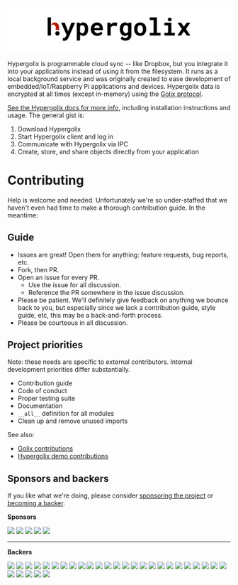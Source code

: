 [![Hypergolix logo](/assets/hypergolix-logo.png)](https://www.hypergolix.com)

Hypergolix is programmable cloud sync -- like Dropbox, but you integrate it into your applications instead of using it from the filesystem. It runs as a local background service and was originally created to ease development of embedded/IoT/Raspberry Pi applications and devices. Hypergolix data is encrypted at all times (except in-memory) using the [Golix protocol](https://github.com/Muterra/doc-golix).

[See the Hypergolix docs for more info](https://pyhgx.readthedocs.io/en/latest/index.html), including installation instructions and usage. The general gist is:

1. Download Hypergolix
2. Start Hypergolix client and log in
3. Communicate with Hypergolix via IPC
4. Create, store, and share objects directly from your application

# Contributing

Help is welcome and needed. Unfortunately we're so under-staffed that we haven't even had time to make a thorough contribution guide. In the meantime:

## Guide

+ Issues are great! Open them for anything: feature requests, bug reports, etc. 
+ Fork, then PR.
+ Open an issue for every PR.
  + Use the issue for all discussion.
  + Reference the PR somewhere in the issue discussion.
+ Please be patient. We'll definitely give feedback on anything we bounce back to you, but especially since we lack a contribution guide, style guide, etc, this may be a back-and-forth process.
+ Please be courteous in all discussion.

## Project priorities

Note: these needs are specific to external contributors. Internal development priorities differ substantially.

+ Contribution guide
+ Code of conduct
+ Proper testing suite
+ Documentation
+ ```__all__``` definition for all modules
+ Clean up and remove unused imports

See also:

+ [Golix contributions](https://github.com/Muterra/doc-golix#contributing)
+ [Hypergolix demo contributions](https://github.com/Muterra/py_hypergolix_demos#contributing)

## Sponsors and backers

If you like what we're doing, please consider [sponsoring the project](https://opencollective.com/golix#sponsor) or [becoming a backer](https://opencollective.com/golix).

**Sponsors**

  <a href="https://opencollective.com/golix/sponsors/0/website" target="_blank"><img src="https://opencollective.com/golix/sponsors/0/avatar"></a>
  <a href="https://opencollective.com/golix/sponsors/1/website" target="_blank"><img src="https://opencollective.com/golix/sponsors/1/avatar"></a>
  <a href="https://opencollective.com/golix/sponsors/2/website" target="_blank"><img src="https://opencollective.com/golix/sponsors/2/avatar"></a>
  <a href="https://opencollective.com/golix/sponsors/3/website" target="_blank"><img src="https://opencollective.com/golix/sponsors/3/avatar"></a>
  <a href="https://opencollective.com/golix/sponsors/4/website" target="_blank"><img src="https://opencollective.com/golix/sponsors/4/avatar"></a>

-----

**Backers**

  <a href="https://opencollective.com/golix/backers/0/website" target="_blank"><img src="https://opencollective.com/golix/backers/0/avatar"></a>
  <a href="https://opencollective.com/golix/backers/1/website" target="_blank"><img src="https://opencollective.com/golix/backers/1/avatar"></a>
  <a href="https://opencollective.com/golix/backers/2/website" target="_blank"><img src="https://opencollective.com/golix/backers/2/avatar"></a>
  <a href="https://opencollective.com/golix/backers/3/website" target="_blank"><img src="https://opencollective.com/golix/backers/3/avatar"></a>
  <a href="https://opencollective.com/golix/backers/4/website" target="_blank"><img src="https://opencollective.com/golix/backers/4/avatar"></a>
  <a href="https://opencollective.com/golix/backers/5/website" target="_blank"><img src="https://opencollective.com/golix/backers/5/avatar"></a>
  <a href="https://opencollective.com/golix/backers/6/website" target="_blank"><img src="https://opencollective.com/golix/backers/6/avatar"></a>
  <a href="https://opencollective.com/golix/backers/7/website" target="_blank"><img src="https://opencollective.com/golix/backers/7/avatar"></a>
  <a href="https://opencollective.com/golix/backers/8/website" target="_blank"><img src="https://opencollective.com/golix/backers/8/avatar"></a>
  <a href="https://opencollective.com/golix/backers/9/website" target="_blank"><img src="https://opencollective.com/golix/backers/9/avatar"></a>
  <a href="https://opencollective.com/golix/backers/10/website" target="_blank"><img src="https://opencollective.com/golix/backers/10/avatar"></a>
  <a href="https://opencollective.com/golix/backers/11/website" target="_blank"><img src="https://opencollective.com/golix/backers/11/avatar"></a>
  <a href="https://opencollective.com/golix/backers/12/website" target="_blank"><img src="https://opencollective.com/golix/backers/12/avatar"></a>
  <a href="https://opencollective.com/golix/backers/13/website" target="_blank"><img src="https://opencollective.com/golix/backers/13/avatar"></a>
  <a href="https://opencollective.com/golix/backers/14/website" target="_blank"><img src="https://opencollective.com/golix/backers/14/avatar"></a>
  <a href="https://opencollective.com/golix/backers/15/website" target="_blank"><img src="https://opencollective.com/golix/backers/15/avatar"></a>
  <a href="https://opencollective.com/golix/backers/16/website" target="_blank"><img src="https://opencollective.com/golix/backers/16/avatar"></a>
  <a href="https://opencollective.com/golix/backers/17/website" target="_blank"><img src="https://opencollective.com/golix/backers/17/avatar"></a>
  <a href="https://opencollective.com/golix/backers/18/website" target="_blank"><img src="https://opencollective.com/golix/backers/18/avatar"></a>
  <a href="https://opencollective.com/golix/backers/19/website" target="_blank"><img src="https://opencollective.com/golix/backers/19/avatar"></a>
  <a href="https://opencollective.com/golix/backers/20/website" target="_blank"><img src="https://opencollective.com/golix/backers/20/avatar"></a>
  <a href="https://opencollective.com/golix/backers/21/website" target="_blank"><img src="https://opencollective.com/golix/backers/21/avatar"></a>
  <a href="https://opencollective.com/golix/backers/22/website" target="_blank"><img src="https://opencollective.com/golix/backers/22/avatar"></a>
  <a href="https://opencollective.com/golix/backers/23/website" target="_blank"><img src="https://opencollective.com/golix/backers/23/avatar"></a>
  <a href="https://opencollective.com/golix/backers/24/website" target="_blank"><img src="https://opencollective.com/golix/backers/24/avatar"></a>
  <a href="https://opencollective.com/golix/backers/25/website" target="_blank"><img src="https://opencollective.com/golix/backers/25/avatar"></a>
  <a href="https://opencollective.com/golix/backers/26/website" target="_blank"><img src="https://opencollective.com/golix/backers/26/avatar"></a>
  <a href="https://opencollective.com/golix/backers/27/website" target="_blank"><img src="https://opencollective.com/golix/backers/27/avatar"></a>
  <a href="https://opencollective.com/golix/backers/28/website" target="_blank"><img src="https://opencollective.com/golix/backers/28/avatar"></a>
  <a href="https://opencollective.com/golix/backers/29/website" target="_blank"><img src="https://opencollective.com/golix/backers/29/avatar"></a>